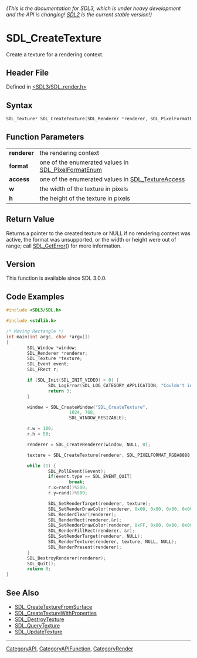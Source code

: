 ###### (This is the documentation for SDL3, which is under heavy development and the API is changing! [SDL2](https://wiki.libsdl.org/SDL2/) is the current stable version!)
# SDL_CreateTexture

Create a texture for a rendering context.

## Header File

Defined in [<SDL3/SDL_render.h>](https://github.com/libsdl-org/SDL/blob/main/include/SDL3/SDL_render.h)

## Syntax

```c
SDL_Texture* SDL_CreateTexture(SDL_Renderer *renderer, SDL_PixelFormatEnum format, int access, int w, int h);

```

## Function Parameters

|                  |                                                                            |
| ---------------- | -------------------------------------------------------------------------- |
| **renderer**     | the rendering context                                                      |
| **format**       | one of the enumerated values in [SDL_PixelFormatEnum](SDL_PixelFormatEnum) |
| **access**       | one of the enumerated values in [SDL_TextureAccess](SDL_TextureAccess)     |
| **w**            | the width of the texture in pixels                                         |
| **h**            | the height of the texture in pixels                                        |

## Return Value

Returns a pointer to the created texture or NULL if no rendering context
was active, the format was unsupported, or the width or height were out of
range; call [SDL_GetError](SDL_GetError)() for more information.

## Version

This function is available since SDL 3.0.0.

## Code Examples

```c++
#include <SDL3/SDL.h>

#include <stdlib.h>

/* Moving Rectangle */
int main(int argc, char *argv[])
{
        SDL_Window *window;
        SDL_Renderer *renderer;
        SDL_Texture *texture;
        SDL_Event event;
        SDL_FRect r;

        if (SDL_Init(SDL_INIT_VIDEO) < 0) {
                SDL_LogError(SDL_LOG_CATEGORY_APPLICATION, "Couldn't initialize SDL: %s", SDL_GetError());
                return 3;
        }

        window = SDL_CreateWindow("SDL_CreateTexture",
                        1024, 768,
                        SDL_WINDOW_RESIZABLE);

        r.w = 100;
        r.h = 50;

        renderer = SDL_CreateRenderer(window, NULL, 0);

        texture = SDL_CreateTexture(renderer, SDL_PIXELFORMAT_RGBA8888, SDL_TEXTUREACCESS_TARGET, 1024, 768);

        while (1) {
                SDL_PollEvent(&event);
                if(event.type == SDL_EVENT_QUIT)
                        break;
                r.x=rand()%500;
                r.y=rand()%500;

                SDL_SetRenderTarget(renderer, texture);
                SDL_SetRenderDrawColor(renderer, 0x00, 0x00, 0x00, 0x00);
                SDL_RenderClear(renderer);
                SDL_RenderRect(renderer,&r);
                SDL_SetRenderDrawColor(renderer, 0xFF, 0x00, 0x00, 0x00);
                SDL_RenderFillRect(renderer, &r);
                SDL_SetRenderTarget(renderer, NULL);
                SDL_RenderTexture(renderer, texture, NULL, NULL);
                SDL_RenderPresent(renderer);
        }
        SDL_DestroyRenderer(renderer);
        SDL_Quit();
        return 0;
}

```

## See Also

- [SDL_CreateTextureFromSurface](SDL_CreateTextureFromSurface)
- [SDL_CreateTextureWithProperties](SDL_CreateTextureWithProperties)
- [SDL_DestroyTexture](SDL_DestroyTexture)
- [SDL_QueryTexture](SDL_QueryTexture)
- [SDL_UpdateTexture](SDL_UpdateTexture)

----
[CategoryAPI](CategoryAPI), [CategoryAPIFunction](CategoryAPIFunction), [CategoryRender](CategoryRender)

